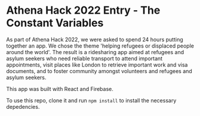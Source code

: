 # Athena Hack 2022 Entry - The Constant Variables

As part of Athena Hack 2022, we were asked to spend 24 hours putting together an app. We chose the theme 'helping refugees or displaced people around the world'. The result is a ridesharing app aimed at refugees and asylum seekers who need reliable transport to attend important appointments, visit places like London to retrieve important work and visa documents, and to foster community amongst volunteers and refugees and asylum seekers.

This app was built with React and Firebase.

To use this repo, clone it and run `npm install` to install the necessary depedencies.
